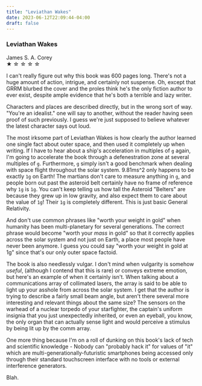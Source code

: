 ```yaml
---
title: "Leviathan Wakes"
date: 2023-06-12T22:09:44-04:00
draft: false
---
```


### Leviathan Wakes
James S. A. Corey  
&#9733; &#9734; &#9734; &#9734; &#9734;  

I can't really figure out why this book was 600 pages long.  There's not a huge amount of action, intrigue, and certainly not suspense.  Oh, except that GRRM blurbed the cover and the proles think he's the only fiction author to ever exist, despite ample evidence that he's both a terrible and lazy writer.

Characters and places are described directly, but in the wrong sort of way.  "You're an idealist." one will say to another, without the reader having seen proof of such previously.  I guess we're just supposed to believe whatever the latest character says out loud.

The most irksome part of Leviathan Wakes is how clearly the author learned one single fact about outer space, and then used it completely up when writing.  If I have to hear about a ship's acceleration in multiples of `g` again, I'm going to accelerate the book through a defenestration zone at several multiples of `g`.  Furthermore, `g` simply isn't a good benchmark when dealing with space flight throughout the solar system.  9.81ms^2 only happens to be exactly `1g` on Earth!  The martians don't care to measure anything in `g`, and people born out past the asteroid belt certainly have no frame of reference why `1g` is `1g`.  You can't keep telling us how tall the Asteroid "Belters" are because they grew up in low gravity, and also expect them to care about the value of `1g`!  Their `1g` is completely different.  This is just basic General Relativity.

And don't use common phrases like "worth your weight in gold" when humanity has been multi-planetary for several generations.  The correct phrase would become "worth your *mass* in gold" so that it correctly applies across the solar system and not just on Earth, a place most people have never been anymore.  I guess you could say "worth your weight in gold at 1g" since that's our only outer space factoid.

The book is also needlessly vulgar.  I don't mind when vulgarity is somehow *useful*, (although I contend that this is rare) or conveys extreme emotion, but here's an example of when it certainly isn't.  When talking about a communications array of collimated lasers, the array is said to be able to light up your asshole from across the solar system.  I get that the author is trying to describe a fairly small beam angle, but aren't there several more interesting and relevant things about the same size?  The sensors on the warhead of a nuclear torpedo of your starfighter, the captain's uniform insignia that you just unexpectedly inherited, or even an eyeball, you know, the only organ that can actually sense light and would perceive a stimulus by being lit up by the comm array.

One more thing because I'm on a roll of dunking on this book's lack of tech and scientific knowledge - Nobody can "probably hack it" for values of "it" which are multi-generationally-futuristic smartphones being accessed only through their standard touchscreen interface with no tools or external interference generators.

Blah.